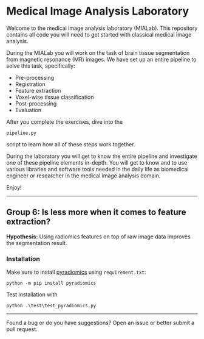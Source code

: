 # Medical Image Analysis Laboratory

Welcome to the medical image analysis laboratory (MIALab).
This repository contains all code you will need to get started with classical medical image analysis.

During the MIALab you will work on the task of brain tissue segmentation from magnetic resonance (MR) images.
We have set up an entire pipeline to solve this task, specifically:

- Pre-processing
- Registration
- Feature extraction
- Voxel-wise tissue classification
- Post-processing
- Evaluation

After you complete the exercises, dive into the 
    
    pipeline.py 

script to learn how all of these steps work together. 

During the laboratory you will get to know the entire pipeline and investigate one of these pipeline elements in-depth.
You will get to know and to use various libraries and software tools needed in the daily life as biomedical engineer or researcher in the medical image analysis domain.

Enjoy!

----
## Group 6: Is less more when it comes to feature extraction? 

**Hypothesis:** Using radiomics features on top of raw image data improves the segmentation result.

### Installation
Make sure to install [pyradiomics](https://pyradiomics.readthedocs.io/en/latest/index.html) using `requirement.txt`:

    python -m pip install pyradiomics

Test installation with

    python .\test\test_pyradiomics.py

----

Found a bug or do you have suggestions? Open an issue or better submit a pull request.
